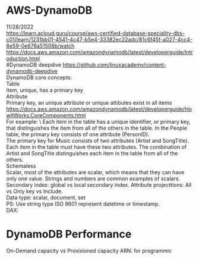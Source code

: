 # AWS-DynamoDB
11/28/2022 \
https://learn.acloud.guru/course/aws-certified-database-speciality-dbs-c01/learn/1231bb01-4541-4c47-b5e4-33382ec22adc/81c6f45f-a027-4cc4-8e59-0e676a51508b/watch \
https://docs.aws.amazon.com/amazondynamodb/latest/developerguide/Introduction.html \
#DynamoDB deepdive
https://github.com/linuxacademy/content-dynamodb-deepdive \
DynamoDB core concepts: \
Table \
Item, unique, has a primary key \
Attribute \
Primary key, an unique attribute or unique attibutes exist in all items \
https://docs.aws.amazon.com/amazondynamodb/latest/developerguide/HowItWorks.CoreComponents.html \
For example: \ 
Each item in the table has a unique identifier, or primary key, that distinguishes the item from all of the others in the table. In the People table, the primary key consists of one attribute (PersonID). \
The primary key for Music consists of two attributes (Artist and SongTitle). Each item in the table must have these two attributes. The combination of Artist and SongTitle distinguishes each item in the table from all of the others. \
Schemaless \
Scalar, most of the attributes are scalar, which means that they can have only one value. Strings and numbers are common examples of scalars. \
Secondary index: global vs local secondary index. Attribute projecttions: All vs Only key vs Include. \
Data type: scalar, document, set \
PS: Use string type ISO 8601 represent datetime or timestamp.\
DAX:
# DynamoDB Performance
On-Demand capacity vs Provisioned capacity
ARN: for programmic
